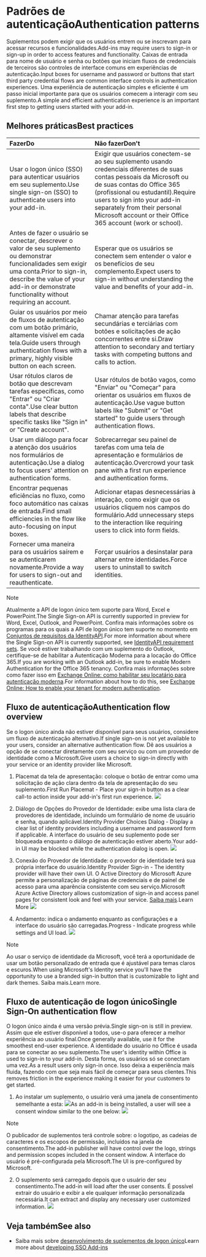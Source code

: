 # <a name="authentication-patterns"></a><span data-ttu-id="0e2f5-101">Padrões de autenticação</span><span class="sxs-lookup"><span data-stu-id="0e2f5-101">Authentication patterns</span></span>

<span data-ttu-id="0e2f5-102">Suplementos podem exigir que os usuários entrem ou se inscrevam para acessar recursos e funcionalidades.</span><span class="sxs-lookup"><span data-stu-id="0e2f5-102">Add-ins may require users to sign-in or sign-up in order to access features and functionality.</span></span> <span data-ttu-id="0e2f5-103">Caixas de entrada para nome de usuário e senha ou botões que iniciam fluxos de credenciais de terceiros são controles de interface comuns em experiências de autenticação.</span><span class="sxs-lookup"><span data-stu-id="0e2f5-103">Input boxes for username and password or buttons that start third party credential flows are common interface controls in authentication experiences.</span></span> <span data-ttu-id="0e2f5-104">Uma experiência de autenticação simples e eficiente é um passo inicial importante para que os usuários comecem a interagir com seu suplemento.</span><span class="sxs-lookup"><span data-stu-id="0e2f5-104">A simple and efficient authentication experience is an important first step to getting users started with your add-in.</span></span>

## <a name="best-practices"></a><span data-ttu-id="0e2f5-105">Melhores práticas</span><span class="sxs-lookup"><span data-stu-id="0e2f5-105">Best practices</span></span>

|<span data-ttu-id="0e2f5-106">Fazer</span><span class="sxs-lookup"><span data-stu-id="0e2f5-106">Do</span></span>|<span data-ttu-id="0e2f5-107">Não fazer</span><span class="sxs-lookup"><span data-stu-id="0e2f5-107">Don't</span></span>|
|:----|:----|
|<span data-ttu-id="0e2f5-108">Usar o logon único (SSO) para autenticar usuários em seu suplemento.</span><span class="sxs-lookup"><span data-stu-id="0e2f5-108">Use single sign-on (SSO) to authenticate users into your add-in.</span></span>|<span data-ttu-id="0e2f5-109">Exigir que usuários conectem-se ao seu suplemento usando credenciais diferentes de suas contas pessoais da Microsoft ou de suas contas do Office 365 (profissional ou estudantil).</span><span class="sxs-lookup"><span data-stu-id="0e2f5-109">Require users to sign into your add-in separately from their personal Microsoft account or their Office 365 account (work or school).</span></span>|
|<span data-ttu-id="0e2f5-110">Antes de fazer o usuário se conectar, descrever o valor de seu suplemento ou demonstrar funcionalidades sem exigir uma conta.</span><span class="sxs-lookup"><span data-stu-id="0e2f5-110">Prior to sign-in, describe the value of your add-in or demonstrate functionality without requiring an account.</span></span> |<span data-ttu-id="0e2f5-111">Esperar que os usuários se conectem sem entender o valor e os benefícios de seu complemento.</span><span class="sxs-lookup"><span data-stu-id="0e2f5-111">Expect users to sign-in without understanding the value and benefits of your add-in.</span></span>|
|<span data-ttu-id="0e2f5-112">Guiar os usuários por meio de fluxos de autenticação com um botão primário, altamente visível em cada tela.</span><span class="sxs-lookup"><span data-stu-id="0e2f5-112">Guide users through authentication flows with a primary, highly visible button on each screen.</span></span> |<span data-ttu-id="0e2f5-113">Chamar atenção para tarefas secundárias e terciárias com botões e solicitações de ação concorrentes entre si.</span><span class="sxs-lookup"><span data-stu-id="0e2f5-113">Draw attention to secondary and tertiary tasks with competing buttons and calls to action.</span></span>|
|<span data-ttu-id="0e2f5-114">Usar rótulos claros de botão que descrevam tarefas específicas, como "Entrar" ou "Criar conta".</span><span class="sxs-lookup"><span data-stu-id="0e2f5-114">Use clear button labels that describe specific tasks like "Sign in" or "Create account".</span></span>   |<span data-ttu-id="0e2f5-115">Usar rótulos de botão vagos, como "Enviar" ou "Começar" para orientar os usuários em fluxos de autenticação.</span><span class="sxs-lookup"><span data-stu-id="0e2f5-115">Use vague button labels like "Submit" or "Get started" to guide users through authentication flows.</span></span>|
|<span data-ttu-id="0e2f5-116">Usar um diálogo para focar a atenção dos usuários nos formulários de autenticação.</span><span class="sxs-lookup"><span data-stu-id="0e2f5-116">Use a dialog to focus users' attention on authentication forms.</span></span>    |<span data-ttu-id="0e2f5-117">Sobrecarregar seu painel de tarefas com uma tela de apresentação e formulários de autenticação.</span><span class="sxs-lookup"><span data-stu-id="0e2f5-117">Overcrowd your task pane with a first run experience and authentication forms.</span></span>|
|<span data-ttu-id="0e2f5-118">Encontrar pequenas eficiências no fluxo, como foco automático nas caixas de entrada.</span><span class="sxs-lookup"><span data-stu-id="0e2f5-118">Find small efficiencies in the flow like auto-focusing on input boxes.</span></span> |<span data-ttu-id="0e2f5-119">Adicionar etapas desnecessárias à interação, como exigir que os usuários cliquem nos campos do formulário.</span><span class="sxs-lookup"><span data-stu-id="0e2f5-119">Add unnecessary steps to the interaction like requiring users to click into form fields.</span></span>|
|<span data-ttu-id="0e2f5-120">Fornecer uma maneira para os usuários saírem e se autenticarem novamente.</span><span class="sxs-lookup"><span data-stu-id="0e2f5-120">Provide a way for users to sign-out and reauthenticate.</span></span>    |<span data-ttu-id="0e2f5-121">Forçar usuários a desinstalar para alternar entre identidades.</span><span class="sxs-lookup"><span data-stu-id="0e2f5-121">Force users to uninstall to switch identities.</span></span>|

> [!NOTE]
> <span data-ttu-id="0e2f5-122">Atualmente a API de logon único tem suporte para Word, Excel e PowerPoint.</span><span class="sxs-lookup"><span data-stu-id="0e2f5-122">The Single Sign-on API is currently supported in preview for Word, Excel, Outlook, and PowerPoint.</span></span> <span data-ttu-id="0e2f5-123">Confira mais informações sobre os programas para os quais a API de logon único tem suporte no momento em [Conjuntos de requisitos da IdentityAPI](https://dev.office.com/reference/add-ins/requirement-sets/identity-api-requirement-sets).</span><span class="sxs-lookup"><span data-stu-id="0e2f5-123">For more information about where the Single Sign-on API is currently supported, see [IdentityAPI requirement sets](https://dev.office.com/reference/add-ins/requirement-sets/identity-api-requirement-sets).</span></span> <span data-ttu-id="0e2f5-124">Se você estiver trabalhando com um suplemento do Outlook, certifique-se de habilitar a Autenticação Moderna para a locação do Office 365.</span><span class="sxs-lookup"><span data-stu-id="0e2f5-124">If you are working with an Outlook add-in, be sure to enable Modern Authentication for the Office 365 tenancy.</span></span> <span data-ttu-id="0e2f5-125">Confira mais informações sobre como fazer isso em [Exchange Online: como habilitar seu locatário para autenticação moderna](https://social.technet.microsoft.com/wiki/contents/articles/32711.exchange-online-how-to-enable-your-tenant-for-modern-authentication.aspx).</span><span class="sxs-lookup"><span data-stu-id="0e2f5-125">For information about how to do this, see [Exchange Online: How to enable your tenant for modern authentication](https://social.technet.microsoft.com/wiki/contents/articles/32711.exchange-online-how-to-enable-your-tenant-for-modern-authentication.aspx).</span></span>


## <a name="authentication-flow"></a><span data-ttu-id="0e2f5-126">Fluxo de autenticação</span><span class="sxs-lookup"><span data-stu-id="0e2f5-126">Authentication flow overview</span></span>
<span data-ttu-id="0e2f5-127">Se o logon único ainda não estiver disponível para seus usuários, considere um fluxo de autenticação alternativo.</span><span class="sxs-lookup"><span data-stu-id="0e2f5-127">If single sign-on is not yet available to your users, consider an alternative authentication flow.</span></span> <span data-ttu-id="0e2f5-128">Dê aos usuários a opção de se conectar diretamente com seu serviço ou com um provedor de identidade como a Microsoft.</span><span class="sxs-lookup"><span data-stu-id="0e2f5-128">Give users a choice to sign-in directly with your service or an identity provider like Microsoft.</span></span>

1. <span data-ttu-id="0e2f5-129">Placemat da tela de apresentação: coloque o botão de entrar como uma solicitação de ação clara dentro da tela de apresentação do seu suplemento.</span><span class="sxs-lookup"><span data-stu-id="0e2f5-129">First Run Placemat - Place your sign-in button as a clear call-to action inside your add-in's first run experience.</span></span>
![](../images/add-in-fre-value-placemat.png)

2. <span data-ttu-id="0e2f5-130">Diálogo de Opções do Provedor de Identidade: exibe uma lista clara de provedores de identidade, incluindo um formulário de nome de usuário e senha, quando aplicável.</span><span class="sxs-lookup"><span data-stu-id="0e2f5-130">Identity Provider Choices Dialog - Display a clear list of identity providers including a username and password form if applicable.</span></span> <span data-ttu-id="0e2f5-131">A interface do usuário de seu suplemento pode ser bloqueada enquanto o diálogo de autenticação estiver aberto.</span><span class="sxs-lookup"><span data-stu-id="0e2f5-131">Your add-in UI may be blocked while the authentication dialog is open.</span></span>
![](../images/add-in-auth-choices-dialog.png)



3. <span data-ttu-id="0e2f5-132">Conexão do Provedor de Identidade: o provedor de identidade terá sua própria interface do usuário.</span><span class="sxs-lookup"><span data-stu-id="0e2f5-132">Identity Provider Sign-in - The identity provider will have their own UI.</span></span> <span data-ttu-id="0e2f5-133">O Active Directory do Microsoft Azure permite a personalização de páginas de credenciais e de painel de acesso para uma aparência consistente com seu serviço.</span><span class="sxs-lookup"><span data-stu-id="0e2f5-133">Microsoft Azure Active Directory allows customization of sign-in and access panel pages for consistent look and feel with your service.</span></span> <span data-ttu-id="0e2f5-134">[Saiba mais](https://docs.microsoft.com/azure/active-directory/fundamentals/customize-branding).</span><span class="sxs-lookup"><span data-stu-id="0e2f5-134">Learn More</span></span>
![](../images/add-in-auth-identity-sign-in.png)

4. <span data-ttu-id="0e2f5-135">Andamento: indica o andamento enquanto as configurações e a interface do usuário são carregadas.</span><span class="sxs-lookup"><span data-stu-id="0e2f5-135">Progress - Indicate progress while settings and UI load.</span></span>
![](../images/add-in-auth-modal-interstitial.png)

> [!NOTE] 
> <span data-ttu-id="0e2f5-136">Ao usar o serviço de identidade da Microsoft, você terá a oportunidade de usar um botão personalizado de entrada que é ajustável para temas claros e escuros.</span><span class="sxs-lookup"><span data-stu-id="0e2f5-136">When using Microsoft's Identity service you'll have the opportunity to use a branded sign-in button that is customizable to light and dark themes.</span></span> <span data-ttu-id="0e2f5-137">Saiba mais.</span><span class="sxs-lookup"><span data-stu-id="0e2f5-137">Learn more.</span></span>

## <a name="single-sign-on-authentication-flow"></a><span data-ttu-id="0e2f5-138">Fluxo de autenticação de logon único</span><span class="sxs-lookup"><span data-stu-id="0e2f5-138">Single Sign-On authentication flow</span></span>
<span data-ttu-id="0e2f5-139">O logon único ainda é uma versão prévia.</span><span class="sxs-lookup"><span data-stu-id="0e2f5-139">Single sign-on is still in preview.</span></span> <span data-ttu-id="0e2f5-140">Assim que ele estiver disponível a todos, use-o para oferecer a melhor experiência ao usuário final.</span><span class="sxs-lookup"><span data-stu-id="0e2f5-140">Once generally available, use it for the smoothest end-user experience.</span></span> <span data-ttu-id="0e2f5-141">A identidade do usuário no Office é usada para se conectar ao seu suplemento.</span><span class="sxs-lookup"><span data-stu-id="0e2f5-141">The user's identity within Office is used to sign-in to your add-in.</span></span> <span data-ttu-id="0e2f5-142">Desta forma, os usuários só se conectam uma vez.</span><span class="sxs-lookup"><span data-stu-id="0e2f5-142">As a result users only sign-in once.</span></span> <span data-ttu-id="0e2f5-143">Isso deixa a experiência mais fluida, fazendo com que seja mais fácil de começar para seus clientes.</span><span class="sxs-lookup"><span data-stu-id="0e2f5-143">This removes friction in the experience making it easier for your customers to get started.</span></span>

1. <span data-ttu-id="0e2f5-144">Ao instalar um suplemento, o usuário verá uma janela de consentimento semelhante a esta: ![](../images/add-in-auth-SSO-consent-dialog.png)</span><span class="sxs-lookup"><span data-stu-id="0e2f5-144">As an add-in is being installed, a user will see a consent window similar to the one below: ![](../images/add-in-auth-SSO-consent-dialog.png)</span></span>
> [!NOTE]
> <span data-ttu-id="0e2f5-145">O publicador de suplementos terá controle sobre: o logotipo, as cadeias de caracteres e os escopos de permissão, incluídos na janela de consentimento.</span><span class="sxs-lookup"><span data-stu-id="0e2f5-145">The add-in publisher will have control over the logo, strings and permission scopes included in the consent window.</span></span> <span data-ttu-id="0e2f5-146">A interface do usuário é pré-configurada pela Microsoft.</span><span class="sxs-lookup"><span data-stu-id="0e2f5-146">The UI is pre-configured by Microsoft.</span></span>

2. <span data-ttu-id="0e2f5-147">O suplemento será carregado depois que o usuário der seu consentimento.</span><span class="sxs-lookup"><span data-stu-id="0e2f5-147">The add-in will load after the user consents.</span></span> <span data-ttu-id="0e2f5-148">É possível extrair do usuário e exibir a ele qualquer informação personalizada necessária.</span><span class="sxs-lookup"><span data-stu-id="0e2f5-148">It can extract and display any necessary user customized information.</span></span>
![](../images/add-in-ribbon.png)

## <a name="see-also"></a><span data-ttu-id="0e2f5-149">Veja também</span><span class="sxs-lookup"><span data-stu-id="0e2f5-149">See also</span></span>
- <span data-ttu-id="0e2f5-150">Saiba mais sobre [desenvolvimento de suplementos de logon único](https://docs.microsoft.com/office/dev/add-ins/develop/sso-in-office-add-ins)</span><span class="sxs-lookup"><span data-stu-id="0e2f5-150">Learn more about [developing SSO Add-ins](https://docs.microsoft.com/office/dev/add-ins/develop/sso-in-office-add-ins)</span></span>